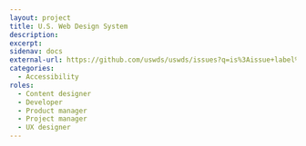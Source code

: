 ```yaml
---
layout: project
title: U.S. Web Design System
description: 
excerpt: 
sidenav: docs
external-url: https://github.com/uswds/uswds/issues?q=is%3Aissue+label%3A%22topic%3A+accessibility%22
categories:
  - Accessibility
roles:
  - Content designer
  - Developer
  - Product manager
  - Project manager
  - UX designer
---
```


